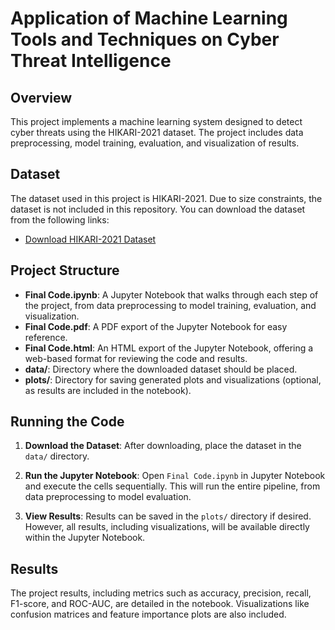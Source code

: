 # Application of Machine Learning Tools and Techniques on Cyber Threat Intelligence

## Overview

This project implements a machine learning system designed to detect cyber threats using the HIKARI-2021 dataset. The project includes data preprocessing, model training, evaluation, and visualization of results.

## Dataset

The dataset used in this project is HIKARI-2021. Due to size constraints, the dataset is not included in this repository. You can download the dataset from the following links:

- [Download HIKARI-2021 Dataset](https://zenodo.org/records/5199540)

## Project Structure

- **Final Code.ipynb**: A Jupyter Notebook that walks through each step of the project, from data preprocessing to model training, evaluation, and visualization.
- **Final Code.pdf**: A PDF export of the Jupyter Notebook for easy reference.
- **Final Code.html**: An HTML export of the Jupyter Notebook, offering a web-based format for reviewing the code and results.
- **data/**: Directory where the downloaded dataset should be placed.
- **plots/**: Directory for saving generated plots and visualizations (optional, as results are included in the notebook).

## Running the Code

1. **Download the Dataset**: After downloading, place the dataset in the `data/` directory.

2. **Run the Jupyter Notebook**:
   Open `Final Code.ipynb` in Jupyter Notebook and execute the cells sequentially. This will run the entire pipeline, from data preprocessing to model evaluation.

3. **View Results**:
   Results can be saved in the `plots/` directory if desired. However, all results, including visualizations, will be available directly within the Jupyter Notebook.

## Results

The project results, including metrics such as accuracy, precision, recall, F1-score, and ROC-AUC, are detailed in the notebook. Visualizations like confusion matrices and feature importance plots are also included.
